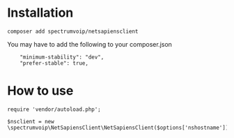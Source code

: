 
# Installation

```
composer add spectrumvoip/netsapiensclient
```

You may have to add the following to your composer.json

```
    "minimum-stability": "dev",
    "prefer-stable": true,
```

# How to use

```
require 'vendor/autoload.php';

$nsclient = new \spectrumvoip\NetSapiensClient\NetSapiensClient($options['nshostname']);
```
